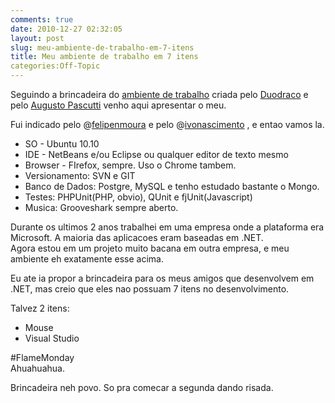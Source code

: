 ```yaml
---
comments: true
date: 2010-12-27 02:32:05
layout: post
slug: meu-ambiente-de-trabalho-em-7-itens
title: Meu ambiente de trabalho em 7 itens
categories:Off-Topic
---
```


Seguindo a brincadeira do [ambiente de trabalho](http://duodra.co/post/seu-ambiente-de-trabalho-em-7-itens/) criada pelo [Duodraco](http://duodra.co/) e pelo [Augusto Pascutti](http://blog.augustopascutti.com/) venho aqui apresentar o meu.  

Fui indicado pelo @[felipenmoura](http://twitter.com/felipenmoura) e pelo @[ivonascimento](http://twitter.com/ivonascimento) , e entao vamos la.

- SO - Ubuntu 10.10
- IDE - NetBeans e/ou Eclipse ou qualquer editor de texto mesmo
- Browser - FIrefox, sempre. Uso o Chrome tambem.
- Versionamento: SVN e GIT
- Banco de Dados: Postgre, MySQL e tenho estudado bastante o Mongo.
- Testes: PHPUnit(PHP, obvio), QUnit e fjUnit(Javascript)
- Musica: Grooveshark sempre aberto.

Durante os ultimos 2 anos trabalhei em uma empresa onde a plataforma era Microsoft. A maioria das aplicacoes eram baseadas em .NET.  
Agora estou em um projeto muito bacana em outra empresa, e meu ambiente eh exatamente esse acima.  

Eu ate ia propor a brincadeira para os meus amigos que desenvolvem em .NET, mas creio que eles nao possuam 7 itens no desenvolvimento.  

Talvez 2 itens:
- Mouse
- Visual Studio  

\#FlameMonday  
Ahuahuahua.  

Brincadeira neh povo. So pra comecar a segunda dando risada.  
